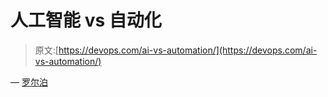 # 人工智能 vs 自动化

> 原文:[https://devops.com/ai-vs-automation/](https://devops.com/ai-vs-automation/)

— [罗尔泊](https://devops.com/author/breselman/)